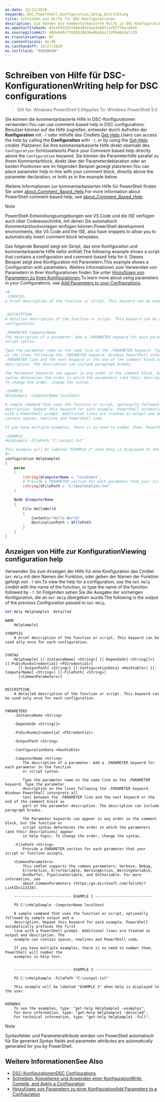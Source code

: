 ```yaml
---
ms.date: 12/12/2018
keywords: DSC,PowerShell,Konfiguration,Setup,Einrichtung
title: Schreiben von Hilfe für DSC-Konfigurationen
description: Sie können die kommentarbasierte Hilfe in DSC-Konfigurationen verwenden. Benutzer können auf die Hilfe zugreifen, entweder durch Aufrufen der Konfiguration mit dem Parameter `-?` oder mithilfe des Cmdlets Get-Help.
ms.openlocfilehash: 01c4f43253f4d4d8421ea3e0dfca797776acd426
ms.sourcegitcommit: 488a940c7c828820b36a6ba56c119f64614afc29
ms.translationtype: HT
ms.contentlocale: de-DE
ms.lasthandoff: 10/27/2020
ms.locfileid: "92658630"
---
```

# <a name="writing-help-for-dsc-configurations"></a><span data-ttu-id="54ba3-105">Schreiben von Hilfe für DSC-Konfigurationen</span><span class="sxs-lookup"><span data-stu-id="54ba3-105">Writing help for DSC configurations</span></span>

> <span data-ttu-id="54ba3-106">Gilt für: Windows PowerShell 5.0</span><span class="sxs-lookup"><span data-stu-id="54ba3-106">Applies To: Windows PowerShell 5.0</span></span>

<span data-ttu-id="54ba3-107">Sie können die kommentarbasierte Hilfe in DSC-Konfigurationen verwenden.</span><span class="sxs-lookup"><span data-stu-id="54ba3-107">You can use comment-based help in DSC configurations.</span></span> <span data-ttu-id="54ba3-108">Benutzer können auf die Hilfe zugreifen, entweder durch Aufrufen der **Konfiguration** mit `-?` oder mithilfe des Cmdlets [Get-Help](/powershell/module/Microsoft.PowerShell.Core/Get-Help).</span><span class="sxs-lookup"><span data-stu-id="54ba3-108">Users can access the help by calling the **Configuration** with `-?`, or by using the [Get-Help](/powershell/module/Microsoft.PowerShell.Core/Get-Help) cmdlet.</span></span> <span data-ttu-id="54ba3-109">Platzieren Sie Ihre kommentarbasierte Hilfe direkt oberhalb des `Configuration`-Schlüsselworts.</span><span class="sxs-lookup"><span data-stu-id="54ba3-109">Place your Comment-based help directly above the `Configuration` keyword.</span></span> <span data-ttu-id="54ba3-110">Sie können die Parameterhilfe parallel zu Ihrem Kommentarblock, direkt über der Parameterdeklaration oder an beiden Positionen wie im folgenden Beispiel gezeigt platzieren.</span><span class="sxs-lookup"><span data-stu-id="54ba3-110">You can place parameter help in-line with your comment block, directly above the parameter declaration, or both as in the example below.</span></span>

<span data-ttu-id="54ba3-111">Weitere Informationen zur kommentarbasierten Hilfe für PowerShell finden Sie unter [about_Comment_Based_Help](/powershell/module/microsoft.powershell.core/about/about_comment_based_help).</span><span class="sxs-lookup"><span data-stu-id="54ba3-111">For more information about PowerShell comment-based help, see [about_Comment_Based_Help](/powershell/module/microsoft.powershell.core/about/about_comment_based_help).</span></span>

> [!NOTE]
> <span data-ttu-id="54ba3-112">PowerShell-Entwicklungsumgebungen wie VS Code und die ISE verfügen auch über Codeausschnitte, mit denen Sie automatisch Kommentarblockvorlagen einfügen können.</span><span class="sxs-lookup"><span data-stu-id="54ba3-112">PowerShell development environments, like VS Code and the ISE, also have snippets to allow you to automatically insert comment block templates.</span></span>

<span data-ttu-id="54ba3-113">Das folgende Beispiel zeigt ein Skript, das eine Konfiguration und kommentarbasierte Hilfe dafür enthält.</span><span class="sxs-lookup"><span data-stu-id="54ba3-113">The following example shows a script that contains a configuration and comment-based help for it.</span></span>
<span data-ttu-id="54ba3-114">Dieses Beispiel zeigt eine Konfiguration mit Parametern.</span><span class="sxs-lookup"><span data-stu-id="54ba3-114">This example shows a Configuration with parameters.</span></span> <span data-ttu-id="54ba3-115">Weitere Informationen zum Verwenden von Parametern in Ihrer Konfigurationen finden Sie unter [Hinzufügen von Parametern zu Ihren Konfigurationen](add-parameters-to-a-configuration.md).</span><span class="sxs-lookup"><span data-stu-id="54ba3-115">To learn more about using parameters in your Configurations, see [Add Parameters to your Configurations](add-parameters-to-a-configuration.md).</span></span>

```powershell
<#
.SYNOPSIS
A brief description of the function or script. This keyword can be used only once for each configuration.


.DESCRIPTION
A detailed description of the function or script. This keyword can be used only once for each
configuration.

.PARAMETER ComputerName
The description of a parameter. Add a .PARAMETER keyword for each parameter in the function or
script syntax.

Type the parameter name on the same line as the .PARAMETER keyword. Type the parameter description
on the lines following the .PARAMETER keyword. Windows PowerShell interprets all text between the
.PARAMETER line and the next keyword or the end of the comment block as part of the parameter
description. The description can include paragraph breaks.

The Parameter keywords can appear in any order in the comment block, but the function or script
syntax determines the order in which the parameters (and their descriptions) appear in help topic.
To change the order, change the syntax.

.EXAMPLE
HelpSample -ComputerName localhost

A sample command that uses the function or script, optionally followed by sample output and a
description. Repeat this keyword for each example. PowerShell automatically prefaces the first line
with a PowerShell prompt. Additional lines are treated as output and description. The example can
contain spaces, newlines and PowerShell code.

If you have multiple examples, there is no need to number them. PowerShell will number the examples in help text.

.EXAMPLE
HelpSample -FilePath "C:\output.txt"

This example will be labeled "EXAMPLE 2" when help is displayed to the user.
#>
configuration HelpSample1
{
    param
    (
        [string]$ComputerName = 'localhost',
        # Provide a PARAMETER section for each parameter that your script or function accepts.
        [string]$FilePath = 'C:\Destination.txt'
    )

    Node $ComputerName
    {
        File HelloWorld
        {
            Contents="Hello World"
            DestinationPath = $FilePath
        }
    }
}
```

## <a name="viewing-configuration-help"></a><span data-ttu-id="54ba3-116">Anzeigen von Hilfe zur Konfiguration</span><span class="sxs-lookup"><span data-stu-id="54ba3-116">Viewing configuration help</span></span>

<span data-ttu-id="54ba3-117">Verwenden Sie zum Anzeigen der Hilfe für eine Konfiguration das Cmdlet `Get-Help` mit dem Namen der Funktion, oder geben der Namen der Funktion gefolgt von `-?` ein.</span><span class="sxs-lookup"><span data-stu-id="54ba3-117">To view the help for a configuration, use the `Get-Help` cmdlet with the name of the function, or type the name of the function followed by `-?`.</span></span> <span data-ttu-id="54ba3-118">Im Folgenden sehen Sie die Ausgabe der vorherigen Konfiguration, die an `Get-Help` übergeben wurde.</span><span class="sxs-lookup"><span data-stu-id="54ba3-118">The following is the output of the previous Configuration passed to `Get-Help`.</span></span>

```powershell
Get-Help HelpSample1 -Detailed
```

```Output
NAME
    HelpSample1

SYNOPSIS
    A brief description of the function or script. This keyword can be used only once for each configuration.


SYNTAX
    HelpSample1 [[-InstanceName] <String>] [[-DependsOn] <String[]>] [[-PsDscRunAsCredential] <PSCredential>]
      [[-OutputPath] <String>] [[-ConfigurationData] <Hashtable>] [[-ComputerName] <String>] [[-FilePath] <String>]
      [<CommonParameters>]


DESCRIPTION
    A detailed description of the function or script. This keyword can be used only once for each configuration.


PARAMETERS
    -InstanceName <String>

    -DependsOn <String[]>

    -PsDscRunAsCredential <PSCredential>

    -OutputPath <String>

    -ConfigurationData <Hashtable>

    -ComputerName <String>
        The description of a parameter. Add a .PARAMETER keyword for each parameter in the function
        or script syntax.

        Type the parameter name on the same line as the .PARAMETER keyword. Type the parameter
        description on the lines following the .PARAMETER keyword. Windows PowerShell interprets all
        text between the .PARAMETER line and the next keyword or the end of the comment block as
        part of the parameter description. The description can include paragraph breaks.

        The Parameter keywords can appear in any order in the comment block, but the function or
        script syntax determines the order in which the parameters (and their descriptions) appear
        in help topic. To change the order, change the syntax.

    -FilePath <String>
        Provide a PARAMETER section for each parameter that your script or function accepts.

    <CommonParameters>
        This cmdlet supports the common parameters: Verbose, Debug,
        ErrorAction, ErrorVariable, WarningAction, WarningVariable,
        OutBuffer, PipelineVariable, and OutVariable. For more information, see
        about_CommonParameters (https:/go.microsoft.com/fwlink/?LinkID=113216).

    -------------------------- EXAMPLE 1 --------------------------

    PS C:\>HelpSample -ComputerName localhost

    A sample command that uses the function or script, optionally followed by sample output and a
    description. Repeat this keyword for each example. PowerShell automatically prefaces the first
    line with a PowerShell prompt. Additional lines are treated as output and description. The
    example can contain spaces, newlines and PowerShell code.

    If you have multiple examples, there is no need to number them. PowerShell will number the
    examples in help text.


    -------------------------- EXAMPLE 2 --------------------------

    PS C:\>HelpSample -FilePath "C:\output.txt"

    This example will be labeled "EXAMPLE 2" when help is displayed to the user.


REMARKS
    To see the examples, type: "get-help HelpSample1 -examples".
    For more information, type: "get-help HelpSample1 -detailed".
    For technical information, type: "get-help HelpSample1 -full".
```

> [!NOTE]
> <span data-ttu-id="54ba3-119">Syntaxfelder und Parameterattribute werden von PowerShell automatisch für Sie generiert.</span><span class="sxs-lookup"><span data-stu-id="54ba3-119">Syntax fields and parameter attributes are automatically generated for you by PowerShell.</span></span>

## <a name="see-also"></a><span data-ttu-id="54ba3-120">Weitere Informationen</span><span class="sxs-lookup"><span data-stu-id="54ba3-120">See Also</span></span>

- [<span data-ttu-id="54ba3-121">DSC-Konfigurationen</span><span class="sxs-lookup"><span data-stu-id="54ba3-121">DSC Configurations</span></span>](configurations.md)
- [<span data-ttu-id="54ba3-122">Schreiben, Kompilieren und Anwenden einer Konfiguration</span><span class="sxs-lookup"><span data-stu-id="54ba3-122">Write, Compile, and Apply a Configuration</span></span>](write-compile-apply-configuration.md)
- [<span data-ttu-id="54ba3-123">Hinzufügen von Parametern zu einer Konfiguration</span><span class="sxs-lookup"><span data-stu-id="54ba3-123">Add Parameters to a Configuration</span></span>](add-parameters-to-a-configuration.md)
